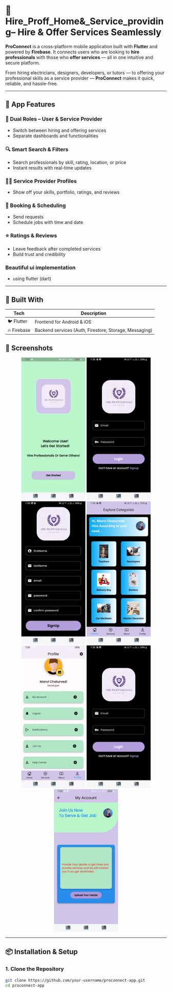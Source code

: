 # 🔧 Hire_Proff_Home&_Service_providing– Hire & Offer Services Seamlessly

**ProConnect** is a cross-platform mobile application built with **Flutter** and powered by **Firebase**. It connects users who are looking to **hire professionals** with those who **offer services** — all in one intuitive and secure platform.

From hiring electricians, designers, developers, or tutors — to offering your professional skills as a service provider — **ProConnect** makes it quick, reliable, and hassle-free.

---

## 📱 App Features

### 👥 Dual Roles – User & Service Provider
- Switch between hiring and offering services
- Separate dashboards and functionalities

### 🔍 Smart Search & Filters
- Search professionals by skill, rating, location, or price
- Instant results with real-time updates

### 🧑‍💼 Service Provider Profiles
- Show off your skills, portfolio, ratings, and reviews

### 📅 Booking & Scheduling
- Send requests
- Schedule jobs with time and date

### ⭐ Ratings & Reviews
- Leave feedback after completed services
- Build trust and credibility

### Beautiful ui implementation
- using flutter (dart)

---

## 🔧 Built With

| Tech           | Description                     |
|----------------|---------------------------------|
| 🐦 Flutter      | Frontend for Android & iOS      |
| 🔥 Firebase     | Backend services (Auth, Firestore, Storage, Messaging) |

## 📸 Screenshots
<p align="center">
  <img src="./hireproffimages/image2.jpg" alt="Screenshot 1" width="200"/>
  <img src="./hireproffimages/image6.jpg" alt="Screenshot 2" width="200"/>
  <img src="./hireproffimages/image7.jpg" alt="Screenshot 3" width="200"/>
  <img src="./hireproffimages/image1.jpg" alt="Screenshot 3" width="200"/>
  <img src="./hireproffimages/image3.jpg" alt="Screenshot 3" width="200"/>
  <img src="./hireproffimages/image6.jpg" alt="Screenshot 3" width="200"/>
  <img src="./hireproffimages/image4.jpg" alt="Screenshot 3" width="200"/>
</p>

---

## 📦 Installation & Setup

### 1. Clone the Repository

```bash
git clone https://github.com/your-username/proconnect-app.git
cd proconnect-app
